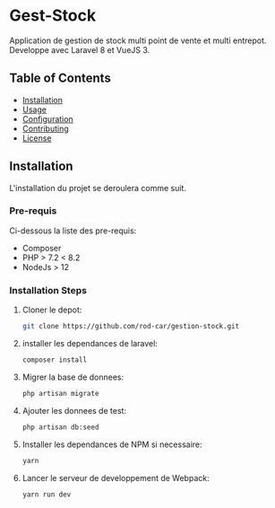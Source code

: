 # Gest-Stock

Application de gestion de stock multi point de vente et multi entrepot. Developpe avec Laravel 8 et VueJS 3.

## Table of Contents

- [Installation](#installation)
- [Usage](#usage)
- [Configuration](#configuration)
- [Contributing](#contributing)
- [License](#license)

## Installation

L'installation du projet se deroulera comme suit.

### Pre-requis

Ci-dessous la liste des pre-requis:

- Composer
- PHP > 7.2 < 8.2
- NodeJs > 12

### Installation Steps

1. Cloner le depot:

   ```bash
   git clone https://github.com/rod-car/gestion-stock.git

2. installer les dependances de laravel:

   ```bash
   composer install

3. Migrer la base de donnees:

   ```bash
   php artisan migrate

4. Ajouter les donnees de test:

   ```bash
   php artisan db:seed

5. Installer les dependances de NPM si necessaire:

   ```bash
   yarn

6. Lancer le serveur de developpement de Webpack:

   ```bash
   yarn run dev
